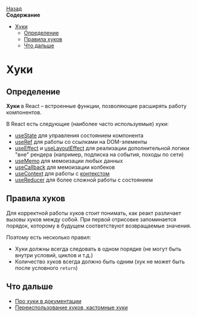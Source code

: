 <!-- START doctoc generated TOC please keep comment here to allow auto update -->
<!-- DON'T EDIT THIS SECTION, INSTEAD RE-RUN doctoc TO UPDATE -->
[Назад](README.md)<br />**Содержание**

- [Хуки](#%D1%85%D1%83%D0%BA%D0%B8)
  - [Определение](#%D0%BE%D0%BF%D1%80%D0%B5%D0%B4%D0%B5%D0%BB%D0%B5%D0%BD%D0%B8%D0%B5)
  - [Правила хуков](#%D0%BF%D1%80%D0%B0%D0%B2%D0%B8%D0%BB%D0%B0-%D1%85%D1%83%D0%BA%D0%BE%D0%B2)
  - [Что дальше](#%D1%87%D1%82%D0%BE-%D0%B4%D0%B0%D0%BB%D1%8C%D1%88%D0%B5)

<!-- END doctoc generated TOC please keep comment here to allow auto update -->

# Хуки

## Определение

**Хуки** в React – встроенные функции, позволяющие расширять работу компонентов. 

В React есть следующие (наиболее часто используемые) хуки:

* [useState](react-useState.md) для управления состоянием компонента
* [useRef](react-useRef.md) для работы со ссылками на DOM-элементы
* [useEffect](react-useEffect.md) и [useLayoutEffect](react-useEffect.md) для реализации дополнительной логики "вне" рендера (например, подписка на события, походы по сети)
* [useMemo](react-useMemo.md) для мемоизации любых данных
* [useCallback](react-useCallback.md) для мемоизации колбеков
* [useContext](react-useContext.md) для работы с [контекстом](react-context.md)
* [useReducer](react-useReducer.md) для более сложной работы с состоянием

## Правила хуков

Для корректной работы хуков стоит понимать, как реакт различает вызовы хуков между собой. При первой отрисовке запоминается порядок, которому в будущем соответствуют возвращаемые значения.

Поэтому есть несколько правил:

* Хуки должны всегда следовать в одном порядке (не могут быть внутри условий, циклов и т.д.)
* Количество хуков всегда должно быть одним (хук не может быть после условного `return`)

## Что дальше

* [Про хуки в документации](https://ru.reactjs.org/docs/hooks-reference.html)
* [Переиспользование хуков, кастомные хуки](react-custom-hooks.md)